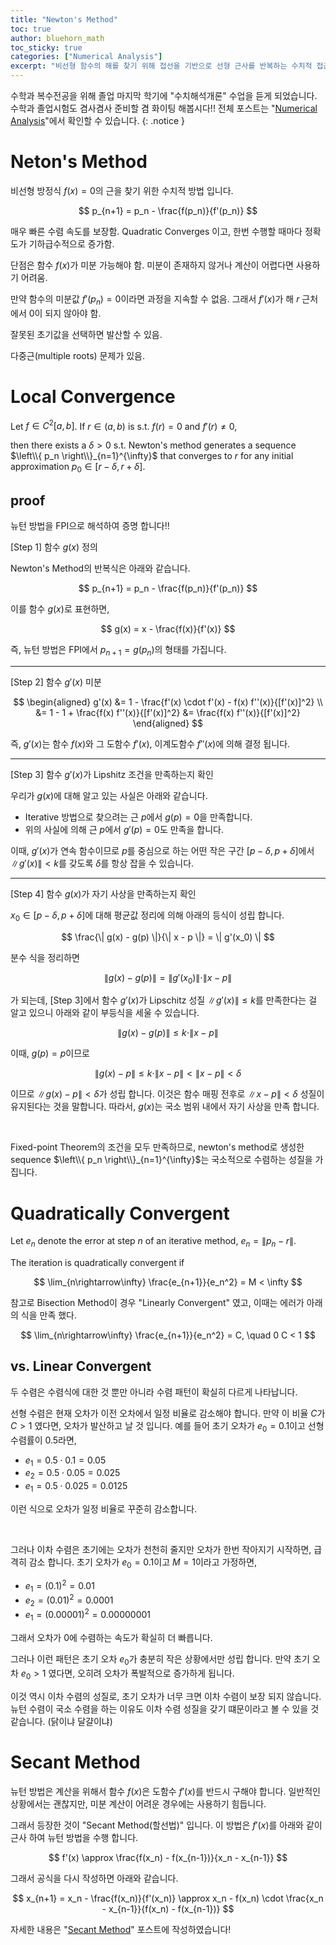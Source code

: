 ```yaml
---
title: "Newton's Method"
toc: true
author: bluehorn_math
toc_sticky: true
categories: ["Numerical Analysis"]
excerpt: "비선형 함수의 해를 찾기 위해 접선을 기반으로 선형 근사를 반복하는 수치적 접근"
---
```


수학과 복수전공을 위해 졸업 마지막 학기에 "수치해석개론" 수업을 듣게 되었습니다. 수학과 졸업시험도 겸사겸사 준비할 겸 화이팅 해봅시다!! 전체 포스트는 "[Numerical Analysis](/categories/numerical-analysis)"에서 확인할 수 있습니다.
{: .notice }

# Neton's Method

비선형 방정식 $f(x) = 0$의 근을 찾기 위한 수치적 방법 입니다.

$$
p_{n+1} = p_n - \frac{f(p_n)}{f'(p_n)}
$$

매우 빠른 수렴 속도를 보장함. Quadratic Converges 이고, 한번 수행할 때마다 정확도가 기하급수적으로 증가함.

단점은 함수 $f(x)$가 미분 가능해야 함. 미분이 존재하지 않거나 계산이 어렵다면 사용하기 어려움.

만약 함수의 미분값 $f'(p_n) = 0$이라면 과정을 지속할 수 없음. 그래서 $f'(x)$가 해 $r$ 근처에서 0이 되지 않아야 함.

잘못된 초기값을 선택하면 발산할 수 있음.

다중근(multiple roots) 문제가 있음.

# Local Convergence

<div class="theorem" markdown="1">

Let $f \in C^2[a, b]$. If $r \in (a, b)$ is s.t. $f(r) = 0$ and $f'(r) \ne 0$,

then there exists a $\delta > 0$ s.t.
Newton's method generates a sequence $\left\\{ p_n \right\\}_{n=1}^{\infty}$
that converges to $r$ for any initial approximation $p_0 \in [r-\delta, r+\delta]$.

</div>

## proof

뉴턴 방법을 FPI으로 해석하여 증명 합니다!!

<div class="proof" markdown="1">

[Step 1] 함수 $g(x)$ 정의

Newton's Method의 반복식은 아래와 같습니다.

$$
p_{n+1} = p_n - \frac{f(p_n)}{f'(p_n)}
$$

이를 함수 $g(x)$로 표현하면,

$$
g(x) = x - \frac{f(x)}{f'(x)}
$$

즉, 뉴턴 방법은 FPI에서 $p_{n+1} = g(p_n)$의 형태를 가집니다.

<hr/>

[Step 2] 함수 $g'(x)$ 미분

$$
\begin{aligned}
g'(x)
&= 1 - \frac{f'(x) \cdot f'(x) - f(x) f''(x)}{[f'(x)]^2} \\
&= 1 - 1 + \frac{f(x) f''(x)}{[f'(x)]^2}
&= \frac{f(x) f''(x)}{[f'(x)]^2}
\end{aligned}
$$

즉, $g'(x)$는 함수 $f(x)$와 그 도함수 $f'(x)$, 이계도함수 $f''(x)$에 의해 결정 됩니다.

<hr/>

[Step 3] 함수 $g'(x)$가 Lipshitz 조건을 만족하는지 확인

우리가 $g(x)$에 대해 알고 있는 사실은 아래와 같습니다.

- Iterative 방법으로 찾으려는 근 $p$에서 $g(p) = 0$을 만족합니다.
- 위의 사실에 의해 근 $p$에서 $g'(p) = 0$도 만족을 합니다.

이때, $g'(x)$가 연속 함수이므로 $p$를 중심으로 하는 어떤 작은 구간 $[p-\delta, p+\delta]$에서 $\| g'(x) \| < k$를 갖도록 $\delta$를 항상 잡을 수 있습니다.

<hr/>

[Step 4] 함수 $g(x)$가 자기 사상을 만족하는지 확인

$x_0 \in [p-\delta, p+\delta]$에 대해 평균값 정리에 의해 아래의 등식이 성립 합니다.

$$
\frac{\| g(x) - g(p) \|}{\| x - p \|} = \| g'(x_0) \|
$$

분수 식을 정리하면

$$
\| g(x) - g(p) \| = \| g'(x_0) \| \cdot \| x - p \|
$$

가 되는데, [Step 3]에서 함수 $g'(x)$가 Lipschitz 성질 $\|g'(x)\| \le k$를 만족한다는 걸 알고 있으니 아래와 같이 부등식을 세울 수 있습니다.

$$
\| g(x) - g(p) \| \le k \cdot \| x - p \|
$$

이때, $g(p) = p$이므로

$$
\| g(x) - p \| \le k \cdot \| x - p \| < \| x - p\| < \delta
$$

이므로 $\| g(x) - p \| < \delta$가 성립 합니다. 이것은 함수 매핑 전후로 $\| x - p\| < \delta$ 성질이 유지된다는 것을 말합니다. 따라서, $g(x)$는 국소 범위 내에서 자기 사상을 만족 합니다.

<br/>

Fixed-point Theorem의 조건을 모두 만족하므로, newton's method로 생성한 sequence $\left\\{ p_n \right\\}_{n=1}^{\infty}$는 국소적으로 수렴하는 성질을 가집니다.

</div>


# Quadratically Convergent

<div class="definition" markdown="1">

Let $e_n$ denote the error at step $n$ of an iterative method, $e_n = \|p_n - r\|$.

The iteration is quadratically convergent if

$$
\lim_{n\rightarrow\infty} \frac{e_{n+1}}{e_n^2} = M < \infty
$$

</div>

참고로 Bisection Method이 경우 "Linearly Convergent" 였고, 이때는 에러가 아래의 식을 만족 했다.

$$
\lim_{n\rightarrow\infty} \frac{e_{n+1}}{e_n^2} = C, \quad 0 C < 1
$$

## vs. Linear Convergent

두 수렴은 수렴식에 대한 것 뿐만 아니라 수렴 패턴이 확실히 다르게 나타납니다.

선형 수렴은 현재 오차가 이전 오차에서 일정 비율로 감소해야 합니다. 만약 이 비율 $C$가 $C > 1$ 였다면, 오차가 발산하고 날 것 입니다. 예를 들어 초기 오차가 $e_0 = 0.1$이고 선형 수렴률이 $0.5$라면,

- $e_1 = 0.5 \cdot 0.1 = 0.05$
- $e_2 = 0.5 \cdot 0.05 = 0.025$
- $e_1 = 0.5 \cdot 0.025 = 0.0125$

이런 식으로 오차가 일정 비율로 꾸준히 감소합니다.

<br/>

그러나 이차 수렴은 초기에는 오차가 천천히 줄지만 오차가 한번 작아지기 시작하면, 급격히 감소 합니다. 초기 오차가 $e_0 = 0.1$이고 $M = 1$이라고 가정하면,

- $e_1 = (0.1)^2 = 0.01$
- $e_2 = (0.01)^2 = 0.0001$
- $e_1 = (0.00001)^2 = 0.0000 0001$

그래서 오차가 0에 수렴하는 속도가 확실히 더 빠릅니다.

그러나 이런 패턴은 초기 오차 $e_0$가 충분히 작은 상황에서만 성립 합니다. 만약 초기 오차 $e_0 > 1$ 였다면, 오히려 오차가 폭발적으로 증가하게 됩니다.

이것 역시 이차 수렴의 성질로, 초기 오차가 너무 크면 이차 수렴이 보장 되지 않습니다. 뉴턴 수렴이 국소 수렴을 하는 이유도 이차 수렴 성질을 갖기 떄문이라고 볼 수 있을 것 같습니다. (닭이냐 달걀이냐)

# Secant Method

뉴턴 방법은 계산을 위해서 함수 $f(x)$은 도함수 $f'(x)$를 반드시 구해야 합니다. 일반적인 상황에서는 괜찮지만, 미분 계산이 어려운 경우에는 사용하기 힘듭니다.

그래서 등장한 것이 "Secant Method(할선법)" 입니다. 이 방법은 $f'(x)$를 아래와 같이 근사 하여 뉴턴 방법을 수행 합니다.

$$
f'(x) \approx \frac{f(x_n) - f(x_{n-1})}{x_n - x_{n-1}}
$$

그래서 공식을 다시 작성하면 아래와 같습니다.

$$
x_{n+1} = x_n - \frac{f(x_n)}{f'(x_n)} \approx x_n - f(x_n) \cdot \frac{x_n - x_{n-1}}{f(x_n) - f(x_{n-1})}
$$

자세한 내용은 "[Secant Method](/2025/03/18/secant-method/)" 포스트에 작성하였습니다!
